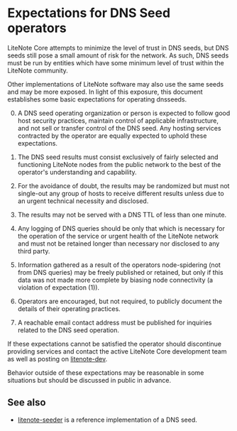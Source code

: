Expectations for DNS Seed operators
====================================

LiteNote Core attempts to minimize the level of trust in DNS seeds,
but DNS seeds still pose a small amount of risk for the network.
As such, DNS seeds must be run by entities which have some minimum
level of trust within the LiteNote community.

Other implementations of LiteNote software may also use the same
seeds and may be more exposed. In light of this exposure, this
document establishes some basic expectations for operating dnsseeds.

0. A DNS seed operating organization or person is expected to follow good
host security practices, maintain control of applicable infrastructure,
and not sell or transfer control of the DNS seed. Any hosting services
contracted by the operator are equally expected to uphold these expectations.

1. The DNS seed results must consist exclusively of fairly selected and
functioning LiteNote nodes from the public network to the best of the
operator's understanding and capability.

2. For the avoidance of doubt, the results may be randomized but must not
single-out any group of hosts to receive different results unless due to an
urgent technical necessity and disclosed.

3. The results may not be served with a DNS TTL of less than one minute.

4. Any logging of DNS queries should be only that which is necessary
for the operation of the service or urgent health of the LiteNote
network and must not be retained longer than necessary nor disclosed
to any third party.

5. Information gathered as a result of the operators node-spidering
(not from DNS queries) may be freely published or retained, but only
if this data was not made more complete by biasing node connectivity
(a violation of expectation (1)).

6. Operators are encouraged, but not required, to publicly document the
details of their operating practices.

7. A reachable email contact address must be published for inquiries
related to the DNS seed operation.

If these expectations cannot be satisfied the operator should
discontinue providing services and contact the active LiteNote
Core development team as well as posting on
[litenote-dev](https://groups.google.com/forum/#!forum/litenote-dev).

Behavior outside of these expectations may be reasonable in some
situations but should be discussed in public in advance.

See also
----------
- [litenote-seeder](https://github.com/pooler/litenote-seeder) is a reference implementation of a DNS seed.
